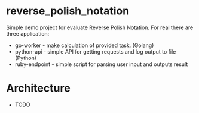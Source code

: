 # reverse_polish_notation

Simple demo project for evaluate Reverse Polish Notation. For real there are three application:

* go-worker - make calculation of provided task. (Golang)
* python-api - simple API for getting requests and log output to file (Python)
* ruby-endpoint - simple script for parsing user input and outputs result

# Architecture 

* TODO
